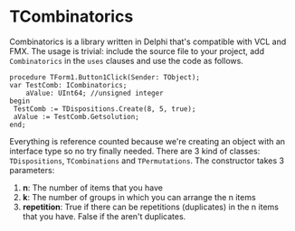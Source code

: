 # TCombinatorics

Combinatorics is a library written in Delphi that's compatible with VCL and FMX. The usage is trivial: include the source file to your project, add `Combinatorics` in the `uses` clauses and use the code as follows.

``` delphi
procedure TForm1.Button1Click(Sender: TObject);
var TestComb: ICombinatorics;
    aValue: UInt64; //unsigned integer
begin 
 TestComb := TDispositions.Create(8, 5, true);
 aValue := TestComb.Getsolution;
end;
```

Everything is reference counted because we're creating an object with an interface type so no try finally needed. There are 3 kind of classes: `TDispositions`, `TCombinations` and `TPermutations`. The constructor takes 3 parameters:

 1. <b>n</b>: The number of items that you have
 2. <b>k</b>: The number of groups in which you can arrange the n items
 3. <b>repetition</b>: True if there can be repetitions (duplicates) in the n items that you have. False if the aren't duplicates.
